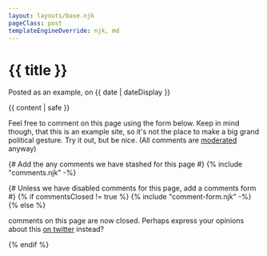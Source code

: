```yaml
---
layout: layouts/base.njk
pageClass: post
templateEngineOverride: njk, md
---
```


<h1>{{ title }}</h1>
<p class="date">
  Posted as an example, on <time datetime="{{ date }}">{{ date | dateDisplay }}</time>
</p>
<main>
  {{ content | safe }}
  <div class="footnote">
    <p>
      Feel free to comment on this page using the form below. Keep in mind though, that this is an example site, so it's not the place to make a big grand political gesture. Try it out, but be nice. (All comments are <a href="/about">moderated</a> anyway)
    </p>
  </div>
</main>
<div class="comments">
{# Add the any comments we have stashed for this page #}
{% include "comments.njk" -%}

{# Unless we have disabled comments for this page, add a comments form #}
{% if commentsClosed != true %}
{% include "comment-form.njk" -%}
{% else %}
  <div class="footnote">
    <p>
      comments on this page are now closed. Perhaps express your opinions about this <a href="https://twitter.com/intent/tweet?text=I%20need%20to%20tell%20the%20world%20about%20this!&url={{ init.rootURL }}{{ page.url }}">on twitter</a> instead?
    </p>
  </div>
{% endif %}
</div>
